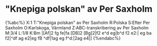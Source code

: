 # "Knepiga polskan" av Per Saxholm

{%abc%}
X:1
T:"Knepiga polskan" av Per Saxholm 
R:Polska
S:Efter Per Saxholm
O:Karlskoga, Värmland
Z:ABC-transkribering av Per Saxholm
M:3/4
L:1/8
K:Bm
|[Af]2 fg fe|fa [DB]2 [Bg]2|f2 e^d eg|b^d f2 e2:|
eg ba f2|^df ag e2|eg fB ^df|1ag eg f^d:|2ag e4|] 
{%endabc%}
